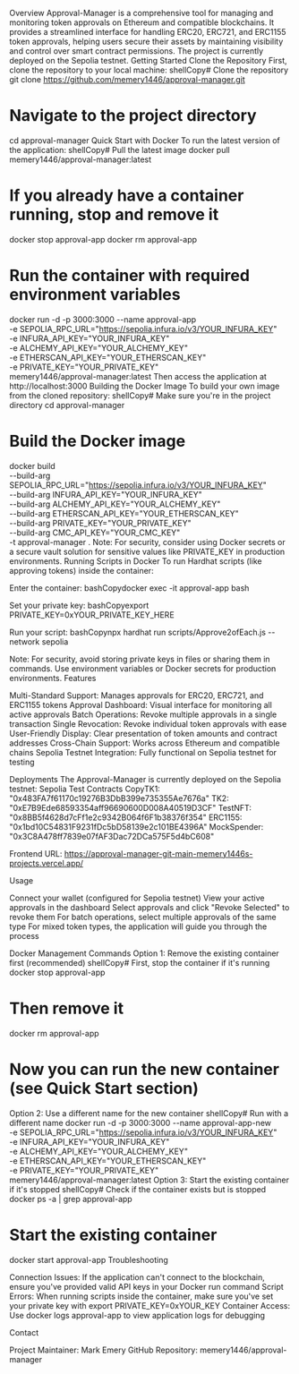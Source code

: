 Overview
Approval-Manager is a comprehensive tool for managing and monitoring token approvals on Ethereum and compatible blockchains. It provides a streamlined interface for handling ERC20, ERC721, and ERC1155 token approvals, helping users secure their assets by maintaining visibility and control over smart contract permissions. The project is currently deployed on the Sepolia testnet.
Getting Started
Clone the Repository
First, clone the repository to your local machine:
shellCopy# Clone the repository
git clone https://github.com/memery1446/approval-manager.git

# Navigate to the project directory
cd approval-manager
Quick Start with Docker
To run the latest version of the application:
shellCopy# Pull the latest image
docker pull memery1446/approval-manager:latest

# If you already have a container running, stop and remove it
docker stop approval-app
docker rm approval-app

# Run the container with required environment variables
docker run -d -p 3000:3000 --name approval-app \
  -e SEPOLIA_RPC_URL="https://sepolia.infura.io/v3/YOUR_INFURA_KEY" \
  -e INFURA_API_KEY="YOUR_INFURA_KEY" \
  -e ALCHEMY_API_KEY="YOUR_ALCHEMY_KEY" \
  -e ETHERSCAN_API_KEY="YOUR_ETHERSCAN_KEY" \
  -e PRIVATE_KEY="YOUR_PRIVATE_KEY" \
  memery1446/approval-manager:latest
Then access the application at http://localhost:3000
Building the Docker Image
To build your own image from the cloned repository:
shellCopy# Make sure you're in the project directory
cd approval-manager

# Build the Docker image
docker build \
  --build-arg SEPOLIA_RPC_URL="https://sepolia.infura.io/v3/YOUR_INFURA_KEY" \
  --build-arg INFURA_API_KEY="YOUR_INFURA_KEY" \
  --build-arg ALCHEMY_API_KEY="YOUR_ALCHEMY_KEY" \
  --build-arg ETHERSCAN_API_KEY="YOUR_ETHERSCAN_KEY" \
  --build-arg PRIVATE_KEY="YOUR_PRIVATE_KEY" \
  --build-arg CMC_API_KEY="YOUR_CMC_KEY" \
  -t approval-manager .
Note: For security, consider using Docker secrets or a secure vault solution for sensitive values like PRIVATE_KEY in production environments.
Running Scripts in Docker
To run Hardhat scripts (like approving tokens) inside the container:

Enter the container:
bashCopydocker exec -it approval-app bash

Set your private key:
bashCopyexport PRIVATE_KEY=0xYOUR_PRIVATE_KEY_HERE

Run your script:
bashCopynpx hardhat run scripts/Approve2ofEach.js --network sepolia


Note: For security, avoid storing private keys in files or sharing them in commands. Use environment variables or Docker secrets for production environments.
Features

Multi-Standard Support: Manages approvals for ERC20, ERC721, and ERC1155 tokens
Approval Dashboard: Visual interface for monitoring all active approvals
Batch Operations: Revoke multiple approvals in a single transaction
Single Revocation: Revoke individual token approvals with ease
User-Friendly Display: Clear presentation of token amounts and contract addresses
Cross-Chain Support: Works across Ethereum and compatible chains
Sepolia Testnet Integration: Fully functional on Sepolia testnet for testing

Deployments
The Approval-Manager is currently deployed on the Sepolia testnet:
Sepolia Test Contracts
CopyTK1: "0x483FA7f61170c19276B3DbB399e735355Ae7676a"
TK2: "0xE7B9Ede68593354aff96690600D008A40519D3CF"
TestNFT: "0x8BB5f4628d7cFf1e2c9342B064f6F1b38376f354"
ERC1155: "0x1bd10C54831F9231fDc5bD58139e2c101BE4396A"
MockSpender: "0x3C8A478ff7839e07fAF3Dac72DCa575F5d4bC608"

Frontend URL: https://approval-manager-git-main-memery1446s-projects.vercel.app/

Usage

Connect your wallet (configured for Sepolia testnet)
View your active approvals in the dashboard
Select approvals and click "Revoke Selected" to revoke them
For batch operations, select multiple approvals of the same type
For mixed token types, the application will guide you through the process

Docker Management Commands
Option 1: Remove the existing container first (recommended)
shellCopy# First, stop the container if it's running
docker stop approval-app

# Then remove it
docker rm approval-app

# Now you can run the new container (see Quick Start section)
Option 2: Use a different name for the new container
shellCopy# Run with a different name
docker run -d -p 3000:3000 --name approval-app-new \
  -e SEPOLIA_RPC_URL="https://sepolia.infura.io/v3/YOUR_INFURA_KEY" \
  -e INFURA_API_KEY="YOUR_INFURA_KEY" \
  -e ALCHEMY_API_KEY="YOUR_ALCHEMY_KEY" \
  -e ETHERSCAN_API_KEY="YOUR_ETHERSCAN_KEY" \
  -e PRIVATE_KEY="YOUR_PRIVATE_KEY" \
  memery1446/approval-manager:latest
Option 3: Start the existing container if it's stopped
shellCopy# Check if the container exists but is stopped
docker ps -a | grep approval-app

# Start the existing container
docker start approval-app
Troubleshooting

Connection Issues: If the application can't connect to the blockchain, ensure you've provided valid API keys in your Docker run command
Script Errors: When running scripts inside the container, make sure you've set your private key with export PRIVATE_KEY=0xYOUR_KEY
Container Access: Use docker logs approval-app to view application logs for debugging

Contact

Project Maintainer: Mark Emery
GitHub Repository: memery1446/approval-manager